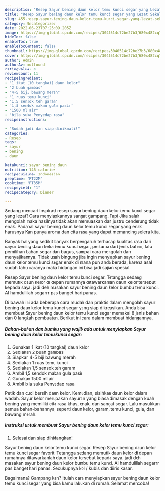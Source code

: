 ```yaml
---
description: "Resep Sayur bening daun kelor temu kunci segar yang Lezat Sekali, Buat Buka Puasa Bisa Manjain Lidah"
title: "Resep Sayur bening daun kelor temu kunci segar yang Lezat Sekali, Buat Buka Puasa Bisa Manjain Lidah"
slug: 455-resep-sayur-bening-daun-kelor-temu-kunci-segar-yang-lezat-sekali-buat-buka-puasa-bisa-manjain-lidah
category: Uncategorized
date: 2022-06-23T07:25:09.205Z
image: https://img-global.cpcdn.com/recipes/3040514c72be27b3/680x482cq70/sayur-bening-daun-kelor-temu-kunci-segar-foto-resep-utama.jpg
hideToc: false
enableToc: true
enableTocContent: false
thumbnail: https://img-global.cpcdn.com/recipes/3040514c72be27b3/680x482cq70/sayur-bening-daun-kelor-temu-kunci-segar-foto-resep-utama.jpg
cover: https://img-global.cpcdn.com/recipes/3040514c72be27b3/680x482cq70/sayur-bening-daun-kelor-temu-kunci-segar-foto-resep-utama.jpg
author: Admin
authorAv: notfound
ratingvalue: 4
reviewcount: 11
recipeingredient:
- "1 ikat (10 tangkai) daun kelor"
- "2 buah gambas"
- "4-5 biji bawang merah"
- "1 ruas temu kunci"
- "1,5 sensok teh garam"
- "1,5 sendok makan gula pasir"
- "1500 ml air"
- "bila suka Penyedap rasa"
recipeinstructions:

- "Sudah jadi dan siap dinikmati!"
categories:
- Resep
tags:
- sayur
- bening
- daun

katakunci: sayur bening daun 
nutrition: 146 calories
recipecuisine: Indonesian
preptime: "PT22M"
cooktime: "PT35M"
recipeyield: "1"
recipecategory: Dinner

---
```



Sedang mencari inspirasi resep sayur bening daun kelor temu kunci segar yang lezat? Cara menyiapkannya sangat gampang. Tapi Jika salah mengolah maka hasilnya tidak akan memuaskan dan justru cenderung tidak enak. Padahal sayur bening daun kelor temu kunci segar yang enak harusnya Kan punya aroma dan cita rasa yang dapat memancing selera kita.


Banyak hal yang sedikit banyak berpengaruh terhadap kualitas rasa dari sayur bening daun kelor temu kunci segar, pertama dari jenis bahan, lalu pemilihan bahan segar dan bagus, sampai cara mengolah dan menyajikannya. Tidak usah bingung jika ingin menyiapkan sayur bening daun kelor temu kunci segar enak di mana pun anda berada, karena asal sudah tahu caranya maka hidangan ini bisa jadi sajian spesial.

Resep Sayur bening daun kelor temu kunci segar. Tetangga sedang memutik daun kelor di depan rumahnya ditawarkanlah daun kelor tersebut kepada saya. jadi deh masakan sayur bening daun kelor bumbu temu kunci. Al hamdulillah segarrr pas banget hari panas.


Di bawah ini ada beberapa cara mudah dan praktis dalam mengolah sayur bening daun kelor temu kunci segar yang siap dikreasikan. Anda bisa membuat Sayur bening daun kelor temu kunci segar memakai 8 jenis bahan dan 0 langkah pembuatan. Berikut ini cara dalam membuat hidangannya.

<!--inarticleads1-->

##### Bahan-bahan dan bumbu yang wajib ada untuk menyiapkan Sayur bening daun kelor temu kunci segar:

1. Gunakan 1 ikat (10 tangkai) daun kelor
1. Sediakan 2 buah gambas
1. Siapkan 4-5 biji bawang merah
1. Sediakan 1 ruas temu kunci
1. Sediakan 1,5 sensok teh garam
1. Ambil 1,5 sendok makan gula pasir
1. Gunakan 1500 ml air
1. Ambil bila suka Penyedap rasa


Petik dan cuci bersih daun kelor. Kemudian, sisihkan daun kelor dalam wadah. Sayur kelor merupakan sayuran yang biasa dimasak dengan kuah bening yang memiliki cita rasa khas, enak, dan sangat segar. Lalu masukkan semua bahan-bahannya, seperti daun kelor, garam, temu kunci, gula, dan bawang merah. 

<!--inarticleads2-->

##### Instruksi untuk membuat Sayur bening daun kelor temu kunci segar:


1. Selesai dan siap dihidangkan!

Sayur bening daun kelor temu kunci segar. Resep Sayur bening daun kelor temu kunci segar favorit. Tetangga sedang memutik daun kelor di depan rumahnya ditawarkanlah daun kelor tersebut kepada saya. jadi deh masakan sayur bening daun kelor bumbu temu kunci. Al hamdulillah segarrr pas banget hari panas. Secukupnya kol / kubis dan diiris kasar. 

Bagaimana? Gampang kan? Itulah cara menyiapkan sayur bening daun kelor temu kunci segar yang bisa kamu lakukan di rumah. Selamat mencoba!
